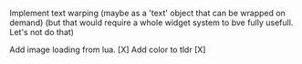 Implement text warping (maybe as a 'text' object that can be wrapped on demand)
(but that would require a whole widget system to bve fully usefull. Let's not do that)

Add image loading from lua. [X]
Add color to tldr [X]
